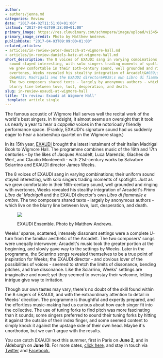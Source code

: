 ```yaml
---
author:
- authors/jenna.md
categories: Review
date: "2017-04-02T11:51:00+01:00"
lastmod: "2017-04-03T09:38:00+01:00"
primary_image: https://res.cloudinary.com/schmopera/image/upload/v1545409169/media/webhook-uploads/1491130264555/2017-04-02---EXAUDI-MatthewAndrews.jpg.jpg
primary_image_credit: Photo by Matthew Andrews.
publishDate: "2017-04-03T09:09:00+01:00"
related_articles:
- articles/in-review-peter-deutsch-at-wigmore-hall.md
- articles/in-review-daniels-katz-at-wigmore-hall.md
short_description: The 8 voices of EXAUDI sang in varying combinations; their uniform
  sound stayed interesting, with solo singers trading moments of spotlight. Just as
  we grew comfortable in their 16th-century sound, well grounded and ringing with
  overtones, Weeks revealed his stealthy integration of Arcadelt&#039;s Primo Libro
  de&#039; Madrigali and the EXAUDI director&#039;s own Libro di fiammelle e ombre.
  The two composers shared texts - largely by anonymous authors - which live on the
  blurry line between love, lust, desperation, and death.
slug: in-review-exaudi-at-wigmore-hall
title: 'In review: Exaudi at Wigmore Hall'
_template: article_single
---
```


The famous acoustic of Wigmore Hall serves well the recital work of the world's best singers. In hindsight, it almost seems an oversight that it took us nearly a year to hear *a cappella* voices in the notoriously friendly performance space. (Frankly, EXAUDI's signature sound had us suddenly eager to hear a barbershop quartet on the Wigmore stage.)

In its 15th year, [EXAUDI](http://www.exaudi.org.uk/) brought the latest instalment of their Italian Madrigal Book to Wigmore Hall. The programme combines music of the 16th and 17th centuries - by the likes of Jacques Arcadelt, Luca Marenzio, Giaches de Wert, and Claudio Monteverdi - with 21st-century works by Salvatore Sciarrino and EXAUDI director James Weeks.

The 8 voices of EXAUDI sang in varying combinations; their uniform sound stayed interesting, with solo singers trading moments of spotlight. Just as we grew comfortable in their 16th-century sound, well grounded and ringing with overtones, Weeks revealed his stealthy integration of Arcadelt's *Primo Libro de' Madrigali* and the EXAUDI director's own *Libro di fiammelle e ombre*. The two composers shared texts - largely by anonymous authors - which live on the blurry line between love, lust, desperation, and death. 

<figure data-type="image">

![](https://res.cloudinary.com/schmopera/image/upload/v1545409169/media/webhook-uploads/1491147138378/2017-04-02---EXAUDI-informal-MatthewAndrews.jpg.jpg)

<figcaption>EXAUDI Ensemble. Photo by Matthew Andrews.</figcaption>
</figure>

Weeks' sparse, scattered, intensely dissonant settings were a complete U-turn from the familiar aesthetic of the Arcadelt. The two composers' songs were uneqally interwoven; Arcadelt's music took the greater portion at the beginning, and slowly gave way to the settings by Weeks. Later in the programme, the Sciarrino songs revealed themselves to be a true point of inspiration for Weeks; the EXAUDI director - and obvious lover of the possibilities of voices - seemed to stretch the limits of dissonance, bending pitches, and true dissonance. Like the Sciarrino, Weeks' settings are imaginative and novel; yet they seemed to overstay their welcome, letting intrigue give way to irritation.

Though our own tastes may vary, there's no doubt of the skill found within the 8 singers of EXAUDI, and with the extraordinary attention to detail in Weeks' direction. The programme is thoughtful and expertly prepared, and the effortless music-making had us curious about how each singer fit into the collective. The use of tuning forks to find pitch was more fascinating than it sounds; some singers preferred to sound their tuning forks by hitting it against the outside of their index finger, and some seemed content to simply knock it against the upstage side of their own head. Maybe it's unorthodox, but we can't argue with the results.

You can catch EXAUDI next this summer, first in Paris on **June 2**, and in Aldeburgh on **June 10**. For more dates, [click here](http://www.exaudi.org.uk/whats-on/), and stay in touch via [Twitter](https://twitter.com/EXAUDIensemble) and [Facebook.](https://www.facebook.com/EXAUDIensemble)
